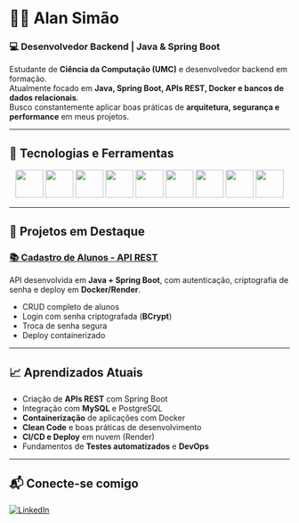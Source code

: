 # 👨‍💻 Alan Simão

### 💻 Desenvolvedor Backend | Java & Spring Boot

Estudante de **Ciência da Computação (UMC)** e desenvolvedor backend em formação.  
Atualmente focado em **Java, Spring Boot, APIs REST, Docker e bancos de dados relacionais**.  
Busco constantemente aplicar boas práticas de **arquitetura, segurança e performance** em meus projetos.

---

## 🚀 Tecnologias e Ferramentas

<div align="center">
  <img src="https://cdn.jsdelivr.net/gh/devicons/devicon/icons/java/java-original.svg" width="50" />
  <img src="https://cdn.jsdelivr.net/gh/devicons/devicon/icons/spring/spring-original.svg" width="50" />
  <img src="https://cdn.jsdelivr.net/gh/devicons/devicon/icons/mysql/mysql-original.svg" width="50" />
  <img src="https://cdn.jsdelivr.net/gh/devicons/devicon/icons/docker/docker-original.svg" width="50" />
  <img src="https://cdn.jsdelivr.net/gh/devicons/devicon/icons/git/git-original.svg" width="50" />
  <img src="https://cdn.jsdelivr.net/gh/devicons/devicon/icons/github/github-original.svg" width="50" />
  <img src="https://cdn.jsdelivr.net/gh/devicons/devicon/icons/html5/html5-original.svg" width="50" />
  <img src="https://cdn.jsdelivr.net/gh/devicons/devicon/icons/css3/css3-original.svg" width="50" />
  <img src="https://cdn.jsdelivr.net/gh/devicons/devicon/icons/javascript/javascript-original.svg" width="50" />
</div>

---

## 📌 Projetos em Destaque

### [📚 Cadastro de Alunos - API REST](https://github.com/seu-usuario/cadastro-alunos)
API desenvolvida em **Java + Spring Boot**, com autenticação, criptografia de senha e deploy em **Docker/Render**.  
- CRUD completo de alunos  
- Login com senha criptografada (**BCrypt**)  
- Troca de senha segura  
- Deploy containerizado  

---

## 📈 Aprendizados Atuais
- Criação de **APIs REST** com Spring Boot  
- Integração com **MySQL** e PostgreSQL  
- **Containerização** de aplicações com Docker  
- **Clean Code** e boas práticas de desenvolvimento  
- **CI/CD e Deploy** em nuvem (Render)  
- Fundamentos de **Testes automatizados** e **DevOps**

---

## 📬 Conecte-se comigo
[![LinkedIn](https://img.shields.io/badge/LinkedIn-0077B5?style=for-the-badge&logo=linkedin&logoColor=white)](https://www.linkedin.com/in/alan-simao-89105a245/)  
